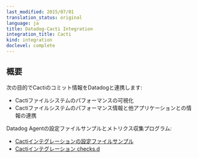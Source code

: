 ```yaml
---
last_modified: 2015/07/01
translation_status: original
language: ja
title: Datadog-Cacti Integration
integration_title: Cacti
kind: integration
doclevel: complete
---
```


<!-- ## Overview


Connect Cacti to Datadog to:

- Visualize Cacti metrics in Datadog.
- Correlate metrics captured by Cacti with the rest of your applications. -->

## 概要


次の目的でCactiのコミット情報をDatadogと連携します:

* Cactiファイルシステムのパフォーマンスの可視化
* Cactiファイルシステムのパフォーマンス情報と他アプリケーションとの情報の連携


<!-- From the open-source Agent:

* [Cacti YAML example](https://github.com/DataDog/integrations-core/blob/master/cacti/conf.yaml.example)
* [Cacti checks.d](https://github.com/DataDog/dd-agent/blob/master/checks.d/cacti.py) -->

Datadog Agentの設定ファイルサンプルとメトリクス収集プログラム:

* [Cactiインテグレーションの設定ファイルサンプル](https://github.com/DataDog/integrations-core/blob/master/cacti/conf.yaml.example)
* [Cactiインテグレーション checks.d](https://github.com/DataDog/integrations-core/blob/master/cacti/check.py)
